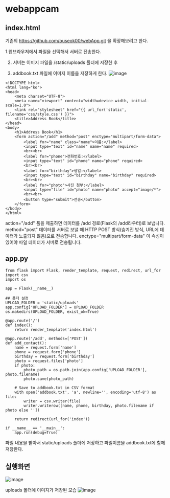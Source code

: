 # webappcam

## index.html

기존의 https://github.com/ouseok00/webApp.git 을 확장해보려고 한다.

1.웹브라우저에서 파일을 선택해서 서버로 전송한다.

2. 서버는 이미지 파일을 /static/uploads 폴더에 저장한 후

3. addbook.txt 파일에 이미지 이름을 저장하게 한다.
![image](https://github.com/user-attachments/assets/2a5508db-5c6a-4f8d-ac9d-424e3fe04874)

```
<!DOCTYPE html>
<html lang="ko">
<head>
    <meta charset="UTF-8">
    <meta name="viewport" content="width=device-width, initial-scale=1.0">
    <link rel="stylesheet" href="{{ url_for('static', filename='css/style.css') }}">
    <title>Address Book</title>
</head>
<body>
    <h1>Address Book</h1>
    <form action="/add" method="post" enctype="multipart/form-data">
        <label for="name" class="name">이름:</label>
        <input type="text" id="name" name="name" required>
        <br><br>
        <label for="phone">전화번호:</label>
        <input type="text" id="phone" name="phone" required>
        <br><br>
        <label for="birthday">생일:</label>
        <input type="text" id="birthday" name="birthday" required>
        <br><br>
        <label for="photo">사진 첨부:</label>
        <input type="file" id="photo" name="photo" accept="image/*">
        <br><br>
        <button type="submit">전송</button>
    </form>
</body>
</html>
```

action="/add" 폼을 제출하면 데이터를 /add 경로(Flask의 /add라우터)로 보냅니다.
method="post" 데이터를 서버로 보낼 때 HTTP POST 방식(숨겨진 방식, URL에 데이터가 노출되지 않음)으로 전송합니다.
enctype="multipart/form-data" 이 속성이 있어야 파일 데이터가 서버로 전송됩니다.

## app.py

```
from flask import Flask, render_template, request, redirect, url_for
import csv
import os

app = Flask(__name__)

## 폴더 설정
UPLOAD_FOLDER = 'static/uploads'
app.config['UPLOAD_FOLDER'] = UPLOAD_FOLDER
os.makedirs(UPLOAD_FOLDER, exist_ok=True)

@app.route('/')
def index():
    return render_template('index.html')

@app.route('/add', methods=['POST'])
def add_contact():
    name = request.form['name']
    phone = request.form['phone']
    birthday = request.form['birthday']
    photo = request.files['photo']
    if photo:
        photo_path = os.path.join(app.config['UPLOAD_FOLDER'], photo.filename)
        photo.save(photo_path)

    # Save to addbook.txt in CSV format
    with open('addbook.txt', 'a', newline='', encoding='utf-8') as file:
        writer = csv.writer(file)
        writer.writerow([name, phone, birthday, photo.filename if photo else ''])

    return redirect(url_for('index'))

if __name__ == '__main__':
    app.run(debug=True)
```
파일 내용을 받아서 static/uploads 폴더에 저장하고 파일이름을 addbook.txt에 함께 저장한다.

## 실행화면
![image](https://github.com/user-attachments/assets/e8885c88-cc2e-4abd-ba4b-e1305504c7c2)

uploads 폴더에 이미지가 저장된 모습
![image](https://github.com/user-attachments/assets/97c2053b-78e6-4fbc-ae7d-acc13090bc4d)

